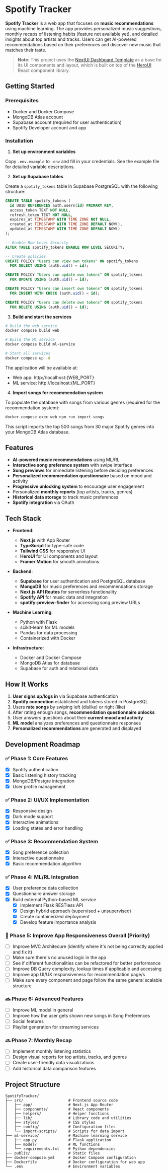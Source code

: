 # **Spotify Tracker**

**Spotify Tracker** is a web app that focuses on **music recommendations** using machine learning. The app provides personalized music suggestions, monthly recaps of listening habits (feature not available yet), and detailed insights about top artists and tracks. Users can get AI-powered recommendations based on their preferences and discover new music that matches their taste.

> **Note**: This project uses the [NextUI Dashboard Template](https://github.com/brandonhenness/nextui-dashboard-template) as a base for its UI components and layout, which is built on top of the [HeroUI](https://heroui.com/) React component library.

## **Getting Started**

### **Prerequisites**

- Docker and Docker Compose
- MongoDB Atlas account
- Supabase account (required for user authentication)
- Spotify Developer account and app

### **Installation**

1. **Set up environment variables**

Copy `.env.example` to `.env` and fill in your credentials. See the example file for detailed variable descriptions.

2. **Set up Supabase tables**

Create a `spotify_tokens` table in Supabase PostgreSQL with the following structure:

```sql
CREATE TABLE spotify_tokens (
  id UUID REFERENCES auth.users(id) PRIMARY KEY,
  access_token TEXT NOT NULL,
  refresh_token TEXT NOT NULL,
  expires_at TIMESTAMP WITH TIME ZONE NOT NULL,
  created_at TIMESTAMP WITH TIME ZONE DEFAULT NOW(),
  updated_at TIMESTAMP WITH TIME ZONE DEFAULT NOW()
);

-- Enable Row Level Security
ALTER TABLE spotify_tokens ENABLE ROW LEVEL SECURITY;

-- Create policies
CREATE POLICY "Users can view own tokens" ON spotify_tokens
  FOR SELECT USING (auth.uid() = id);

CREATE POLICY "Users can update own tokens" ON spotify_tokens
  FOR UPDATE USING (auth.uid() = id);

CREATE POLICY "Users can insert own tokens" ON spotify_tokens
  FOR INSERT WITH CHECK (auth.uid() = id);

CREATE POLICY "Users can delete own tokens" ON spotify_tokens
  FOR DELETE USING (auth.uid() = id);
```

3. **Build and start the services**

```bash
# Build the web service
docker compose build web

# Build the ML service
docker compose build ml-service

# Start all services
docker compose up -d
```

The application will be available at:
- Web app: http://localhost:{WEB_PORT}
- ML service: http://localhost:{ML_PORT}

4. **Import songs for recommendation system**

To populate the database with songs from various genres (required for the recommendation system):

```bash
docker-compose exec web npm run import-songs
```

This script imports the top 500 songs from 30 major Spotify genres into your MongoDB Atlas database.

## **Features**

- **AI-powered music recommendations** using ML/RL
- **Interactive song preference system** with swipe interface
- **Song previews** for immediate listening before deciding preferences
- **Personalized recommendation questionnaire** based on mood and activity
- **Progressive unlocking system** to encourage user engagement
- Personalized **monthly reports** (top artists, tracks, genres)
- **Historical data storage** to track music preferences
- **Spotify integration** via OAuth

## **Tech Stack**

- **Frontend**:  
  - **Next.js** with App Router
  - **TypeScript** for type-safe code
  - **Tailwind CSS** for responsive UI
  - **HeroUI** for UI components and layout
  - **Framer Motion** for smooth animations

- **Backend**:  
  - **Supabase** for user authentication and PostgreSQL database
  - **MongoDB** for music preferences and recommendations storage
  - **Next.js API Routes** for serverless functionality
  - **Spotify API** for music data and integration
  - **spotify-preview-finder** for accessing song preview URLs

- **Machine Learning**:
  - Python with Flask
  - scikit-learn for ML models
  - Pandas for data processing
  - Containerized with Docker

- **Infrastructure**:
  - Docker and Docker Compose
  - MongoDB Atlas for database
  - Supabase for auth and relational data

## **How It Works**

1. **User signs up/logs in** via Supabase authentication
2. **Spotify connection** established and tokens stored in PostgreSQL
3. Users **rate songs** by swiping left (dislike) or right (like)
4. After rating enough songs, **recommendation questionnaire unlocks**
5. User answers questions about their **current mood and activity**
6. **ML model** analyzes preferences and questionnaire responses
7. **Personalized recommendations** are generated and displayed

## **Development Roadmap**

### ✅ Phase 1: Core Features
- [x] Spotify authentication
- [x] Basic listening history tracking
- [x] MongoDB/Postgre integration
- [x] User profile management

### ✅ Phase 2: UI/UX Implementation
- [x] Responsive design
- [x] Dark mode support
- [x] Interactive animations
- [x] Loading states and error handling

### ✅ Phase 3: Recommendation System
- [x] Song preference collection
- [x] Interactive questionnaire
- [x] Basic recommendation algorithm

### ✅ Phase 4: ML/RL Integration
- [x] User preference data collection
- [x] Questionnaire answer storage
- [x] Build external Python-based ML service
  - [x] Implement Flask RESTless API
  - [x] Design hybrid approach (supervised + unsupervised)
  - [x] Create containerized deployment
  - [x] Develop feature importance analysis

### 🔄 Phase 5: Improve App Responsiveness Overall (Priority)
- [ ] Improve MVC Architecure (identify where it's not being correctly applied and fix it)
- [ ] Make sure there's no unused logic in the app
- [ ] See if different functionalities can be refactored for better performance
- [ ] Improve DB Query complexity, lookup times if applicable and accessing
- [ ] Improve app UI/UX responsiveness for recommendation page/s
- [ ] Make sure every component and page follow the same general scalable structure

### 🔜 Phase 6: Advanced Features
- [ ] Improve ML model in general
- [ ] Improve how the user gets shown new songs in Song Preferences
- [ ] Social features
- [ ] Playlist generation for streaming services

### 🔜 Phase 7: Monthly Recap
- [ ] Implement monthly listening statistics
- [ ] Design visual reports for top artists, tracks, and genres
- [ ] Create user-friendly data visualizations
- [ ] Add historical data comparison features

## **Project Structure**

```
SpotifyTracker/
├── src/                    # Frontend source code
│   ├── app/                # Next.js App Router
│   ├── components/         # React components
│   ├── helpers/            # Helper functions
│   ├── lib/                # Library code and utilities
│   ├── styles/             # CSS styles
│   ├── config/             # Configuration files
│   └── import-scripts/     # Scripts for data import
├── ml-service/             # Machine learning service
│   ├── app.py              # Flask application
│   ├── model/              # ML functions
│   └── requirements.txt    # Python dependencies
├── public/                 # Static files
├── docker-compose.yml      # Docker Compose configuration
├── Dockerfile              # Docker configuration for web app
└── .env                    # Environment variables
```

